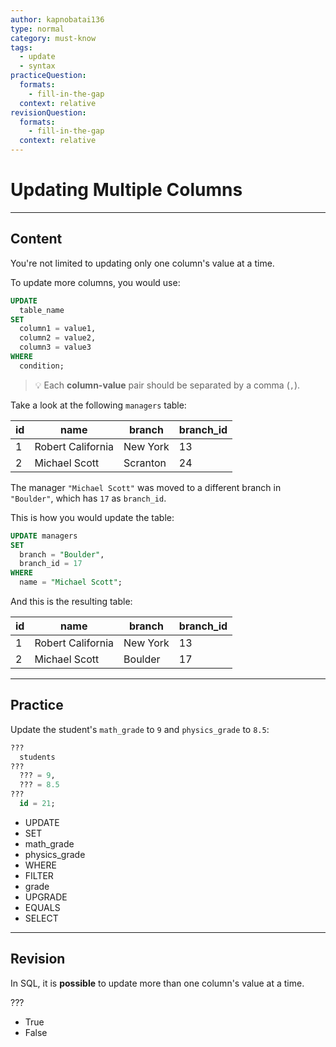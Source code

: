 ```yaml
---
author: kapnobatai136
type: normal
category: must-know
tags:
  - update
  - syntax
practiceQuestion:
  formats:
    - fill-in-the-gap
  context: relative
revisionQuestion:
  formats:
    - fill-in-the-gap
  context: relative
---
```


# Updating Multiple Columns


---

## Content

You're not limited to updating only one column's value at a time.

To update more columns, you would use:

```sql
UPDATE 
  table_name
SET 
  column1 = value1,
  column2 = value2,
  column3 = value3
WHERE 
  condition;
```

> 💡 Each **column-value** pair should be separated by a comma (`,`).

Take a look at the following `managers` table:

| id | name              | branch   | branch_id |
| -- | ----------------- | -------- | --------- |
| 1  | Robert California | New York | 13        |
| 2  | Michael Scott     | Scranton | 24        |

The manager `"Michael Scott"` was moved to a different branch in `"Boulder"`, which has `17` as `branch_id`.

This is how you would update the table:

```sql
UPDATE managers
SET
  branch = "Boulder",
  branch_id = 17
WHERE
  name = "Michael Scott";
```

And this is the resulting table:

| id | name              | branch   | branch_id |
| -- | ----------------- | -------- | --------- |
| 1  | Robert California | New York | 13        |
| 2  | Michael Scott     | Boulder  | 17        |


---

## Practice

Update the student's `math_grade` to `9` and `physics_grade` to `8.5`:

```sql
??? 
  students
???
  ??? = 9,
  ??? = 8.5
???
  id = 21;
```

- UPDATE
- SET
- math_grade
- physics_grade
- WHERE
- FILTER
- grade
- UPGRADE
- EQUALS
- SELECT 


---

## Revision

In SQL, it is **possible** to update more than one column's value at a time.

???

- True
- False
